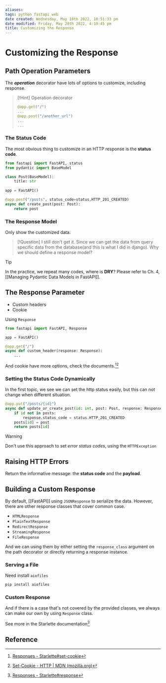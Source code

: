 ```yaml
---
aliases: 
tags: python fastapi web 
date created: Wednesday, May 18th 2022, 10:51:33 pm
date modified: Friday, May 20th 2022, 4:19:45 pm
title: Customizing the Response
---
```


# Customizing the Response

## Path Operation Parameters

The ___operation___ decorator have lots of options to customize, including response.

> [!Hint] Operation decorator
> ```python
> @app.get("/")
> ...
> @app.post("/another_url")
> ...
> ...
> ```

### The Status Code

The most obvious thing to customize in an HTTP response is the **status code**.

```python
from fastapi import FastAPI, status
from pydantic import BaseModel

class Post(BaseModel):
	title: str
	
app = FastAPI()

@app.post("/posts", status_code=status.HTTP_201_CREATED)
async def create_post(post: Post):
	return post
```

### The Response Model

Only show the customized data.

> [!Question]
> I still don't get it. Since we can get the data from query specific data from the database(and this is what I did in django). Why we should define a response model?

> [!Tip]
> In the practice, we repeat many codes, where is **DRY**? Please refer to Ch. 4, [[Managing Pydantic Data Models in FastAPI]].

## The Response Parameter

- Custom headers
- Cookie

Using `Response`

```python
from fastapi import FastAPI, Response

app = FastAPI()

@app.get("/")
async def custom_header(response: Response):
	...
```

And cookie have more options, check the documents.[^1][^2]

### Setting the Status Code Dynamically

In the first topic, we see we can set the http status easily, but this can not change when different situation.

```python
@app.put("/posts/{id}")
async def update_or_create_post(id: int, post: Post, response: Response):
    if id not in posts:
        response.status_code = status.HTTP_201_CREATED
    posts[id] = post
    return posts[id]
```

> [!Warning]
> Don't use this approach to set _error status codes_, using the `HTTPException`

## Raising HTTP Errors

Return the informative message: the **status code** and the **payload**.

## Building a Custom Response

By default, [[FastAPI]] using `JSONResponse` to serialize the data. However, there are other response classes that cover common case.

- `HTMLResponse`
- `PlainTextResponse`
- `RedirectResponse`
- `StreamingResponse`
- `FileResponse`

And we can using them by either setting the `response_class` argument on the path decorator or directly returning a response instance.

### Serving a File

Need install `aiofiles`

```bash
pip install aiofiles
```

### Custom Response

And if there is a case that's not covered by the provided classes, we always can make our own by using `Response` class.

See more in the Starlette documentation[^3]

## Reference

[^1]: [Responses - Starlette#set-cookie](https://www.starlette.io/responses/#set-cookie)
[^2]: [Set-Cookie - HTTP | MDN (mozilla.org)](https://developer.mozilla.org/en-US/docs/Web/HTTP/Headers/Set-Cookie)
[^3]: [Responses - Starlette#response](https://www.starlette.io/responses/#response)